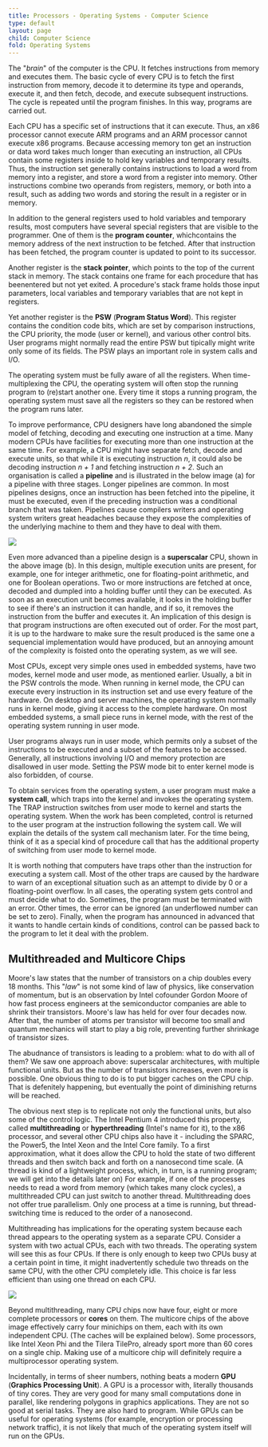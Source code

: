 ```yaml
---
title: Processors - Operating Systems - Computer Science
type: default
layout: page
child: Computer Science
fold: Operating Systems
---
```


The "_brain_" of the computer is the CPU. It fetches instructions from memory
and executes them. The basic cycle of every CPU is to fetch the first
instruction from memory, decode it to determine its type and operands, execute
it, and then fetch, decode, and execute subsequent instructions. The cycle is
repeated until the program finishes. In this way, programs are carried out.

Each CPU has a specific set of instructions that it can execute. Thus, an x86
processor cannot execute ARM programs and an ARM processor cannot execute x86
programs. Because accessing memory ton get an instruction or data word takes
much longer than executing an instruction, all CPUs contain some registers
inside to hold key variables and temporary results. Thus, the instruction set
generally contains instructions to load a word from memory into a register, and
store a word from a register into memory. Other instructions combine two
operands from registers, memory, or both into a result, such as adding two words
and storing the result in a register or in memory.

In addition to the general registers used to hold variables and temporary
results, most computers have several special registers that are visible to the
programmer. One of them is the **program counter**, whichcontains the memory
address of the next instruction to be fetched. After that instruction has been
fetched, the program counter is updated to point to its successor.

Another register is the **stack pointer**, which points to the top of the
current stack in memory. The stack contains one frame for each procedure that
has beenentered but not yet exited. A procedure's stack frame holds those input
parameters, local variables and temporary variables that are not kept in
registers.

Yet another register is the **PSW** (**Program Status Word**). This register
contains the condition code bits, which are set by comparison instructions, the
CPU priority, the mode (user or kernel), and various other control bits. User
programs might normally read the entire PSW but tipically might write only some
of its fields. The PSW plays an important role in system calls and I/O.

The operating system must be fully aware of all the registers. When
time-multiplexing the CPU, the operating system will often stop the running
program to (re)start another one. Every time it stops a running program, the
operating system must save all the registers so they can be restored when the
program runs later.

To improve performance, CPU designers have long abandoned the simple model of
fetching, decoding and executing one instruction at a time. Many modern CPUs
have facilities for executing more than one instruction at the same time. For
example, a CPU might have separate fetch, decode and execute units, so that
while it is executing instruction _n_, it could also be decoding instruction
_n + 1_ and fetching instruction _n + 2_. Such an organisation is called a
**pipeline** and is illustrated in the below image (a) for a pipeline with three
stages. Longer pipelines are common. In most pipelines designs, once an
instruction has been fetched into the pipeline, it must be executed, even if the
preceding instruction was a conditional branch that was taken. Pipelines cause
compilers writers and operating system writers great headaches because they
expose the complexities of the underlying machine to them and they have to deal
with them.

![](/img/computer-science/os/pipeline.png)

Even more advanced than a pipeline design is a **superscalar** CPU, shown in the
above image (b). In this design, multiple execution units are present, for
example, one for integer arithmetic, one for floating-point arithmetic, and one
for Boolean operations. Two or more instructions are fetched at once, decoded
and dumpled into a holding buffer until they can be executed. As soon as an
execution unit becomes available, it looks in the holding buffer to see if
there's an instruction it can handle, and if so, it removes the instruction from
the buffer and executes it. An implication of this design is that program
instructions are often executed out of order. For the most part, it is up to the
hardware to make sure the result produced is the same one a sequencial
implementation would have produced, but an annoying amount of the complexity is
foisted onto the operating system, as we will see.

Most CPUs, except very simple ones used in embedded systems, have two modes,
kernel mode and user mode, as mentioned earlier. Usually, a bit in the PSW
controls the mode. When running in kernel mode, the CPU can execute every
instruction in its instruction set and use every feature of the hardware. On
desktop and server machines, the operating system normally runs in kernel mode,
giving it access to the complete hardware. On most embedded systems, a small
piece runs in kernel mode, with the rest of the operating system running in user
mode.

User programs always run in user mode, which permits only a subset of the
instructions to be executed and a subset of the features to be accessed.
Generally, all instructions involving I/O and memory protection are disallowed
in user mode. Setting the PSW mode bit to enter kernel mode is also forbidden,
of course.

To obtain services from the operating system, a user program must make a
**system call**, which traps into the kernel and invokes the operating system.
The TRAP instruction switches from user mode to kernel and starts the operating
system. When the work has been completed, control is returned to the user
program at the instruction following the system call. We will explain the
details of the system call mechanism later. For the time being, think of it as a
special kind of procedure call that has the additional property of switching
from user mode to kernel mode.

It is worth nothing that computers have traps other than the instruction for
executing a system call. Most of the other traps are caused by the hardware to
warn of an exceptional situation such as an attempt to divide by 0 or a
floating-point overflow. In all cases, the operating system gets control and
must decide what to do. Sometimes, the program must be terminated with an error.
Other times, the error can be ignored (an underflowed number can be set to
zero). Finally, when the program has announced in advanced that it wants to
handle certain kinds of conditions, control can be passed back to the program to
let it deal with the problem.

## Multithreaded and Multicore Chips

Moore's law states that the number of transistors on a chip doubles every 18
months. This "_law_" is not some kind of law of physics, like conservation of
momentum, but is an observation by Intel cofounder Gordon Moore of how fast
process engineers at the semiconductor companies are able to shrink their
transistors. Moore's law has held for over four decades now. After that, the
number of atoms per transistor will become too small and quantum mechanics will
start to play a big role, preventing further shrinkage of transistor sizes.

The abudnance of transistors is leading to a problem: what to do with all of
them? We saw one approach above: superscalar architectures, with multiple
functional units. But as the number of transistors increases, even more is
possible. One obvious thing to do is to put bigger caches on the CPU chip. That
is defenitely happening, but eventually the point of diminishing returns will be
reached.

The obvious next step is to replicate not only the functional units, but also
some of the control logic. The Intel Pentium 4 introduced this property, called
**multithreading** or **hyperthreading** (Intel's name for it), to the x86
processor, and several other CPU chips also have it - including the SPARC, the
Power5, the Intel Xeon and the Intel Core family. To a first approximation, what
it does allow the CPU to hold the state of two different threads and then switch
back and forth on a nanosecond time scale. (A thread is kind of a lightweight
process, which, in turn, is a running program; we will get into the details
later on) For example, if one of the processes needs to read a word from memory
(which takes many clock cycles), a multithreaded CPU can just switch to another
thread. Multithreading does not offer true parallelism. Only one process at a
time is running, but thread-switching time is reduced to the order of a
nanosecond.

Multithreading has implications for the operating system because each thread
appears to the operating system as a separate CPU. Consider a system with two
actual CPUs, each with two threads. The operating system will see this as four
CPUs. If there is only enough to keep two CPUs busy at a certain point in time,
it might inadvertently schedule two threads on the same CPU, with the other CPU
completely idle. This choice is far less efficient than using one thread on each
CPU.

![](/img/computer-science/os/cpu.png)

Beyond multithreading, many CPU chips now have four, eight or more complete
processors or **cores** on them. The multicore chips of the above image
effectively carry four minichips on them, each with its own independent CPU.
(The caches will be explained below). Some processors, like Intel Xeon Phi and
the Tilera TilePro, already sport more than 60 cores on a single chip. Making
use of a multicore chip will definitely require a multiprocessor operating
system.

Incidentally, in terms of sheer numbers, nothing beats a modern **GPU**
(**Graphics Processing Unit**). A GPU is a processor with, literally thousands
of tiny cores. They are very good for many small computations done in parallel,
like rendering polygons in graphics applications. They are not so good at serial
tasks. They are also hard to program. While GPUs can be useful for operating
systems (for example, encryption or processing network traffic), it is not
likely that much of the operating system itself will run on the GPUs.
